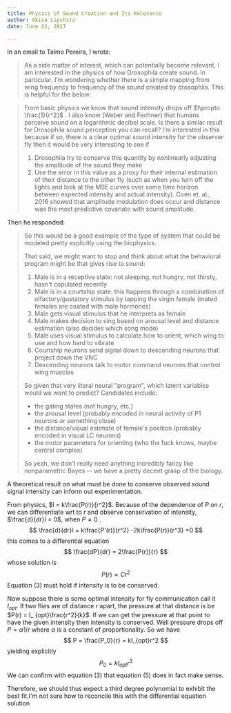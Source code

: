 ```yaml
---
title: Physics of Sound Creation and Its Relevance
author: Akiva Lipshitz
date: June 22, 2017

---
```


In an email to Talmo Pereira, I wrote:

>  As a side matter of interest, which can potentially become relevant, I am interested in the physics of how Drosophila create sound. In particular, I’m wondering whether there is a simple mapping from wing frequency to frequency of the sound created by drosophila. This is helpful for the below:

> From basic physics we know that sound intensity drops off $I\propto \frac{1}{r^2}$ . I also know (Weber and Fechner) that humans perceive sound on a logarithmic decibel scale. Is there a similar result for Drosophila sound perception you can recall? I’m interested in this because if so, there is a clear optimal sound intensity for the observer fly then it would be very interesting to see if 
>
> 1. Drosophila try to conserve this quantity by nonlinearly adjusting the amplitude of the sound they make
> 2. Use the error in this value as a proxy for their internal estimation of their distance to the other fly (such as when you turn off the lights and look at the MSE curves over some time horizon between expected intensity and actual intensity). Coen et. al., 2016 showed that amplitude modulation does occur and distance was the most predictive covariate with sound amplitude. 

Then he responded:

> So this would be a good example of the type of system that could be modeled pretty explicitly using the biophysics.
>
> That said, we might want to stop and think about what the behavioral program might be that gives rise to sound:
>
> 1. Male is in a receptive state: not sleeping, not hungry, not thirsty, hasn't copulated recently
> 2. Male is in a courtship state: this happens through a combination of olfactory/gustatory stimulus by tapping the virgin female (mated females are coated with male hormones)
> 3. Male gets visual stimulus that he interprets as female
> 4. Male makes decision to sing based on arousal level and distance estimation (also decides which song mode)
> 5. Male uses visual stimulus to calculate how to orient, which wing to use and how hard to vibrate
> 6. Courtship neurons send signal down to descending neurons that project down the VNC
> 7. Descending neurons talk to motor command neurons that control wing muscles
>
> So given that very literal neural "program", which latent variables would we want to predict? Candidates include:
>
> - the gating states (not hungry, etc.)
> - the arousal level (probably encoded in neural activity of P1 neurons or something close)
> - the distance/visual estimate of female's position (probably encoded in visual LC neurons)
> - the motor parameters for orienting (who the fuck knows, maybe central complex)
>
> So yeah, we don't really need anything incredibly fancy like nonparametric Bayes -- we have a pretty decent grasp of the biology.



A theoretical result on what must be done to conserve observed sound signal intensity can inform out experimentation. 

From physics, $I = k\frac{P(r)}{r^2}$. Because of the dependence of $P$ on $r$, we can differentiate wrt to $r$ and observe conservation of intensity, $\frac{d}{dr}I = 0$, when $P \ne 0$ .
$$
\frac{d}{dr}I = k\frac{P'(r)}{r^2} -2k\frac{P(r)}{r^3} =0
$$
this comes to a differential equation
$$
\frac{dP}{dr} = 2\frac{P(r)}{r}
$$
whose solution is 
$$
P(r) \propto Cr^2
$$
Equation (3) must hold if intensity is to be conserved. 

Now suppose there is some optimal intensity for fly communication call it $I_{opt}$. If two flies are of distance $r$ apart, the pressure at that distance is be $P(r) = I_ {opt}\frac{r^2}{k}$. If we can get the pressure at that point to have the given intensity then intensity is conserved. Well pressure drops off $P = \alpha 1/r$ where $\alpha$ is a constant of proportionality. So we have 
$$
P = \frac{P_0}{r} = kI_{opt}r^2 
$$
yielding explicitly
$$
P_0 = kI_{opt}r^3
$$
We can confirm with equation (3) that equation (5) does in fact make sense. 

Therefore, we should thus expect a third degree polynomial to exhibit the best fit.I'm not sure how to reconcile this with the differential equation solution